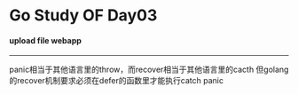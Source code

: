 Go Study OF Day03 
========
#### upload file webapp
----------
panic相当于其他语言里的throw，而recover相当于其他语言里的cacth
但golang的recover机制要求必须在defer的函数里才能执行catch panic